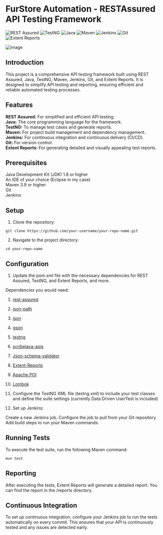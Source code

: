 # FurStore Automation - RESTAssured API Testing Framework

![REST Assured](https://img.shields.io/badge/RESTAssured-43B02A?style=for-the-badge&logo=restassured&logoColor=white)
![TestNG](https://img.shields.io/badge/TestNG-FFD700?style=for-the-badge&logo=testng&logoColor=white)
![Java](https://img.shields.io/badge/Java-ED8B00?style=for-the-badge&logo=java&logoColor=white)
![Maven](https://img.shields.io/badge/Maven-C71A36?style=for-the-badge&logo=apache-maven&logoColor=white)
![Jenkins](https://img.shields.io/badge/Jenkins-D24939?style=for-the-badge&logo=jenkins&logoColor=white)
![Git](https://img.shields.io/badge/Git-F05032?style=for-the-badge&logo=git&logoColor=white)
![Extent Reports](https://img.shields.io/badge/Extent%20Reports-4B8BBE?style=for-the-badge&logo=extent-reports&logoColor=white)




![image](https://github.com/ssinghaaryan/FurStore-Automation/assets/86829777/bb2116a5-d958-452d-a8bd-41bc2529db4e)




## Introduction

This project is a comprehensive API testing framework built using REST Assured, Java, TestNG, Maven, Jenkins, Git, and Extent Reports. It is designed to simplify API testing and reporting, ensuring efficient and reliable automated testing processes.


## Features

**REST Assured:** For simplified and efficient API testing.  
**Java:** The core programming language for the framework.  
**TestNG:** To manage test cases and generate reports.  
**Maven:** For project build management and dependency management.  
**Jenkins:** For continuous integration and continuous delivery (CI/CD).  
**Git:** For version control.  
**Extent Reports:** For generating detailed and visually appealing test reports.  



## Prerequisites


Java Development Kit (JDK) 1.8 or higher  
An IDE of your choice (Eclipse in my case)  
Maven 3.9 or higher  
Git  
Jenkins  


## Setup


1. Clone the repository:
   
```
git clone https://github.com/your-username/your-repo-name.git
```

2. Navigate to the project directory:

```
cd your-repo-name
```

## Configuration


1. Update the pom.xml file with the necessary dependencies for REST Assured, TestNG, and Extent Reports, and more.

Dependencies you would need:

1. [rest-assured](https://mvnrepository.com/artifact/io.rest-assured/rest-assured)
2. [json-path](https://mvnrepository.com/artifact/io.rest-assured/json-path)
3. [json](https://mvnrepository.com/artifact/org.json/json)
4. [gson](https://mvnrepository.com/artifact/com.google.code.gson/gson)
5. [testng](https://mvnrepository.com/artifact/org.testng/testng)
6. [scribejava-apis](https://mvnrepository.com/artifact/com.github.scribejava/scribejava-apis)
7. [Json-schema-validator](https://mvnrepository.com/artifact/io.rest-assured/json-schema-validator)
8. [Extent-Reports](https://mvnrepository.com/artifact/com.aventstack/extentreports)
9. [Apache POI](https://mvnrepository.com/artifact/org.apache.poi/poi)
10. [Lombok](https://mvnrepository.com/artifact/org.projectlombok/lombok)

2. Configure the TestNG XML file (testng.xml) to include your test classes and define the suite settings (currently Data Driven UserTest is included)

3. Set up Jenkins:

Create a new Jenkins job.
Configure the job to pull from your Git repository.
Add build steps to run your Maven commands.

## Running Tests

To execute the test suite, run the following Maven command:

```
mvn test
```

## Reporting
After executing the tests, Extent Reports will generate a detailed report. You can find the report in the /reports directory.


## Continuous Integration
To set up continuous integration, configure your Jenkins job to run the tests automatically on every commit. This ensures that your API is continuously tested and any issues are detected early.







